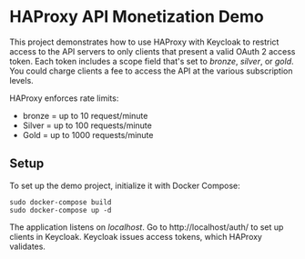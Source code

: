 # HAProxy API Monetization Demo

This project demonstrates how to use HAProxy with Keycloak to restrict access to the 
API servers to only clients that present a valid OAuth 2 access token. Each token
includes a scope field that's set to *bronze*, *silver*, or *gold*. You could charge
clients a fee to access the API at the various subscription levels.

HAProxy enforces rate limits:

- bronze = up to 10 request/minute
- Silver = up to 100 requests/minute
- Gold = up to 1000 requests/minute

Setup
-----

To set up the demo project, initialize it with Docker Compose:

```
sudo docker-compose build
sudo docker-compose up -d
```

The application listens on *localhost*. Go to http://localhost/auth/ to set up clients in Keycloak. Keycloak issues access tokens, which HAProxy validates.
